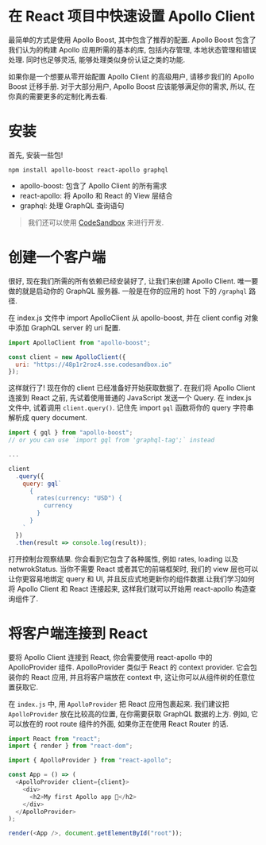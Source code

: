 # 在 React 项目中快速设置 Apollo Client

最简单的方式是使用 Apollo Boost, 其中包含了推荐的配置. Apollo Boost 包含了我们认为的构建 Apollo 应用所需的基本的库, 包括内存管理, 本地状态管理和错误处理. 同时也足够灵活, 能够处理类似身份认证之类的功能.

如果你是一个想要从零开始配置 Apollo Client 的高级用户, 请移步我们的 Apollo Boost 迁移手册. 对于大部分用户, Apollo Boost 应该能够满足你的需求, 所以, 在你真的需要更多的定制化再去看.

# 安装

首先, 安装一些包!

```
npm install apollo-boost react-apollo graphql
```

- apollo-boost: 包含了 Apollo Client 的所有需求
- react-apollo: 将 Apollo 和 React 的 View 层结合
- graphql: 处理 GraphQL 查询语句

> 我们还可以使用 [CodeSandbox](https://codesandbox.io/) 来进行开发.

# 创建一个客户端

很好, 现在我们所需的所有依赖已经安装好了, 让我们来创建 Apollo Client. 唯一要做的就是启动你的 GraphQL 服务器. 一般是在你的应用的 host 下的 `/graphql` 路径.

在 index.js 文件中 import ApolloClient 从 apollo-boost, 并在 client config 对象中添加 GraphQL server 的 uri 配置.

```js
import ApolloClient from "apollo-boost";

const client = new ApolloClient({
  uri: "https://48p1r2roz4.sse.codesandbox.io"
});
```

这样就行了! 现在你的 client 已经准备好开始获取数据了. 在我们将 Apollo Client 连接到 React 之前, 先试着使用普通的 JavaScript 发送一个 Query. 在 index.js 文件中, 试着调用 `client.query()`. 记住先 import `gql` 函数将你的 query 字符串解析成 query document.

```js
import { gql } from "apollo-boost";
// or you can use `import gql from 'graphql-tag';` instead

...

client
  .query({
    query: gql`
      {
        rates(currency: "USD") {
          currency
        }
      }
    `
  })
  .then(result => console.log(result));
```

打开控制台观察结果. 你会看到它包含了各种属性, 例如 rates, loading 以及 netwrokStatus. 当你不需要 React 或者其它的前端框架时, 我们的 view 层也可以让你更容易地绑定 query 和 UI, 并且反应式地更新你的组件数据.让我们学习如何将 Apollo Client 和 React 连接起来, 这样我们就可以开始用 react-apollo 构造查询组件了.

# 将客户端连接到 React

要将 Apollo Client 连接到 React, 你会需要使用 react-apollo 中的 ApolloProvider 组件. ApolloProvider 类似于 React 的 context provider. 它会包装你的 React 应用, 并且将客户端放在 context 中, 这让你可以从组件树的任意位置获取它.

在 `index.js` 中, 用 `ApolloProvider` 把 React 应用包裹起来. 我们建议把 `ApolloProvider` 放在比较高的位置, 在你需要获取 GraphQL 数据的上方. 例如, 它可以放在的 root route 组件的外面, 如果你正在使用 React Router 的话.

```js
import React from "react";
import { render } from "react-dom";

import { ApolloProvider } from "react-apollo";

const App = () => (
  <ApolloProvider client={client}>
    <div>
      <h2>My first Apollo app 🚀</h2>
    </div>
  </ApolloProvider>
);

render(<App />, document.getElementById("root"));
```